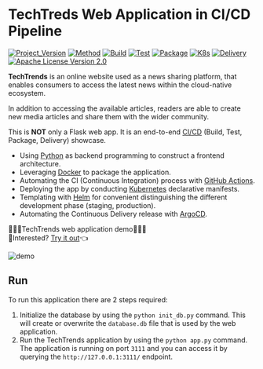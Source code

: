 # TechTreds Web Application in CI/CD Pipeline

[![Project_Version](https://img.shields.io/badge/version-2023.1-blue)](PROJECT)
[![Method](https://img.shields.io/badge/method-CI%2FCD-red)](CICD)
[![Build](https://img.shields.io/badge/build-passing-success)](BUILD)
[![Test](https://img.shields.io/badge/test-passing-success)](TEST)
[![Package](https://img.shields.io/badge/docker%20package-passing-success)](PACKAGE)
[![K8s](https://img.shields.io/badge/kubernetes%20deploy-passing-success)](K8s)
[![Delivery](https://img.shields.io/badge/delivery-passing-success)](DELIVERY)
[![Apache License Version 2.0](https://img.shields.io/badge/license-Apache%202.0-blueviolet)](LICENSE)

**TechTrends** is an online website used as a news sharing platform, that enables consumers to access the latest news within the cloud-native ecosystem.

In addition to accessing the available articles, readers are able to create new media articles and share them with the wider community.

This is **NOT** only a Flask web app. It is an end-to-end [CI/CD](https://www.redhat.com/en/topics/devops/what-is-ci-cd) (Build, Test, Package, Delivery) showcase.
-	Using [Python](https://www.python.org/) as backend programming to construct a frontend architecture.
-	Leveraging [Docker](https://www.docker.com/) to package the application.
-	Automating the CI (Continuous Integration) process with [GitHub Actions](https://github.com/features/actions).
-	Deploying the app by conducting [Kubernetes](https://kubernetes.io/) declarative manifests.
-	Templating with [Helm](https://helm.sh/) for convenient distinguishing the different development phase (staging, production).
-	Automating the Continuous Delivery release with [ArgoCD](https://argo-cd.readthedocs.io/en/stable/). 

:moyai::moyai::moyai:TechTrends web application demo:moyai::moyai::moyai:<br>
:cowboy_hat_face:Interested? [Try it out](http://jonathanyeh.pythonanywhere.com/):point_left:

![demo](./resources/app_demo.gif)


## Run 

To run this application there are 2 steps required:

1. Initialize the database by using the `python init_db.py` command. This will create or overwrite the `database.db` file that is used by the web application.
2.  Run the TechTrends application by using the `python app.py` command. The application is running on port `3111` and you can access it by querying the `http://127.0.0.1:3111/` endpoint.
